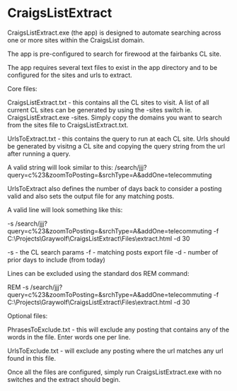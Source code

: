 CraigsListExtract
=================

CraigsListExtract.exe (the app) is designed to automate searching across one or more sites within the CraigsList domain.

The app is pre-configured to search for firewood at the fairbanks CL site. 

The app requires several text files to exist in the app directory and to be configured for the sites and urls to extract.

Core files:

CraigsListExtract.txt - this contains all the CL sites to visit.  A list of all current CL sites can be generated by using the -sites switch ie. CraigsListExtract.exe -sites. Simply copy the domains you want to search from the sites file to CraigsListExtract.txt.

UrlsToExtract.txt - this contains the query to run at each CL site.  Urls should be generated by visitng a CL site and copying the query string from the url after running a query. 

A valid string will look similar to this: /search/jjj?query=c%23&zoomToPosting=&srchType=A&addOne=telecommuting

UrlsToExtract also defines the number of days back to consider a posting valid and also sets the output file for any matching posts.

A valid line will look something like this:

-s /search/jjj?query=c%23&zoomToPosting=&srchType=A&addOne=telecommuting -f C:\Projects\Graywolf\CraigsListExtract\Files\extract.html -d 30

-s - the CL search params
-f - matching posts export file
-d - number of prior days to include (from today)

Lines can be excluded using the standard dos REM command:

REM -s /search/jjj?query=c%23&zoomToPosting=&srchType=A&addOne=telecommuting -f C:\Projects\Graywolf\CraigsListExtract\Files\extract.html -d 30

Optional files:

PhrasesToExclude.txt - this will exclude any posting that contains any of the words in the file. Enter words one per line.

UrlsToExclude.txt - will exclude any posting where the url matches any url found in this file.

Once all the files are configured, simply run CraigsListExtract.exe with no switches and the extract should begin.





